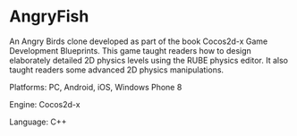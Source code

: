 # AngryFish

An Angry Birds clone developed as part of the book Cocos2d-x Game Development Blueprints. This game taught readers how to design elaborately detailed 2D physics levels using the RUBE physics editor. It also taught readers some advanced 2D physics manipulations.

Platforms: PC, Android, iOS, Windows Phone 8

Engine: Cocos2d-x

Language: C++
